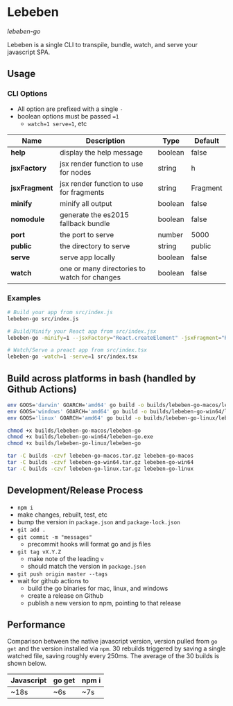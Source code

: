 # Lebeben
_lebeben-go_

Lebeben is a single CLI to transpile, bundle, watch, and serve your javascript SPA.

## Usage

### **CLI Options**

- All option are prefixed with a single `-`
- boolean options must be passed `=1`
  - `watch=1 serve=1`, etc

|Name|Description|Type|Default|
|---|---|---|---|
|**help**|display the help message|boolean|false|
|**jsxFactory**|jsx render function to use for nodes|string|h|
|**jsxFragment**|jsx render function to use for fragments|string|Fragment|
|**minify**|minify all output|boolean|false|
|**nomodule**|generate the es2015 fallback bundle|boolean|false|
|**port**|the port to serve|number|5000|
|**public**|the directory to serve|string|public|
|**serve**|serve app locally|boolean|false|
|**watch**|one or many directories to watch for changes|boolean|false|

### **Examples**

```sh
# Build your app from src/index.js
lebeben-go src/index.js
```

```sh
# Build/Minify your React app from src/index.jsx
lebeben-go -minify=1 --jsxFactory="React.createElement" -jsxFragment="React.Fragment" src/index.jsx
```

```sh
# Watch/Serve a preact app from src/index.tsx
lebeben-go -watch=1 -serve=1 src/index.tsx
```

## Build across platforms in bash (handled by Github Actions)

```sh
env GOOS='darwin' GOARCH='amd64' go build -o builds/lebeben-go-macos/lebeben-go .
env GOOS='windows' GOARCH='amd64' go build -o builds/lebeben-go-win64/lebeben-go.exe .
env GOOS='linux' GOARCH='amd64' go build -o builds/lebeben-go-linux/lebeben-go .

chmod +x builds/lebeben-go-macos/lebeben-go
chmod +x builds/lebeben-go-win64/lebeben-go.exe
chmod +x builds/lebeben-go-linux/lebeben-go

tar -C builds -czvf lebeben-go-macos.tar.gz lebeben-go-macos
tar -C builds -czvf lebeben-go-win64.tar.gz lebeben-go-win64
tar -C builds -czvf lebeben-go-linux.tar.gz lebeben-go-linux
```

## Development/Release Process

- `npm i`
- make changes, rebuilt, test, etc
- bump the version in `package.json` and `package-lock.json`
- `git add .`
- `git commit -m "messages"`
  - precommit hooks will format go and js files
- `git tag vX.Y.Z`
  - make note of the leading `v`
  - should match the version in `package.json`
- `git push origin master --tags`
- wait for github actions to
  - build the go binaries for mac, linux, and windows
  - create a release on Github
  - publish a new version to npm, pointing to that release

## Performance

Comparison between the native javascript version, version pulled from `go get` and the version installed via `npm`. 30 rebuilds triggered by saving a single watched file, saving roughly every 250ms. The average of the 30 builds is shown below.

|Javascript|go get|npm i|
|---|---|---|
|~18s|~6s|~7s|
